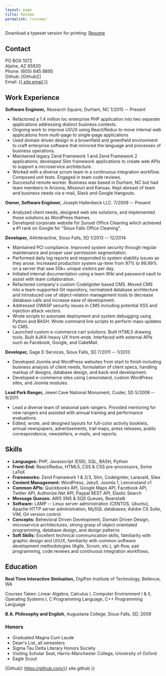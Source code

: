 ```yaml
---
layout: page
title: Resume
permalink: /resume/
---
```


Download a typeset version for printing: [Resume][] <i class="fa fa-file-pdf-o" aria-hidden="true"></i>

Contact
-------------------------------------------------------------------------------

PO BOX 1072  
Alpine, AZ 85920  
Phone: (605) 645 8895  
Github: [Github][] <i class="fa fa-github" aria-hidden="true"></i>  
Email: <a href="mailto:{{ site.email }}">{{ site.email }}</a>  

Work Experience
-------------------------------------------------------------------------------

**Software Engineer,** Research Square, Durham, NC 1/2015 -- Present

- Refactored a 1.4 million loc enterprise PHP application into two
  separate applications addressing distinct business contexts.
- Ongoing work to improve UI/UX using React/Redux to move internal web
  applications from multi-page to single-page applications
- Used domain driven design in a brownfield and greenfield environment
  to craft enterprise software that mirrored the language and processes of
  business operations.
- Maintained legacy Zend Framework 1 and Zend Framework 2 applications;
  developed Slim framework applications to create web APIs to support a
  microservice architecture.
- Worked with a diverse scrum team in a continuous integration workflow.
  Composed unit tests. Engaged in team code reviews.
- Successful remote worker. Business was based in Durham, NC but had
  team members in Arizona, Missouri and Kansas. Kept abreast of team and
  business needs via e-mail, Slack and Google Hangouts.
  
**Owner, Software Engineer,** Joseph Hallenbeck LLC. 7/2009 -- Present

- Analyzed client needs, designed web site solutions, and implemented
  those solutions as WordPress themes.
- Developed corporate website for Sunset Office Cleaning which achieved
  a \#1 rank on Google for "Sioux Falls Office Cleaning".

**Developer,** 44Interactive, Sioux Falls, SD 1/2013 -- 12/2014
 
- Maintained PCI compliance. Improved system security through regular
  maintenance and proper user permission segmentation.
- Performed daily log reports and responded to system stability
  issues as they arose. Increased production system up-time from 97% to
  99.99% on a server that saw 50k+ unique visitors per day.
- Initiated internal documentation using a team Wiki and
  password vault to assist with team collaboration.
- Refactored company's custom CodeIgniter based CMS. Moved CMS into a
  team-supported Git repository, normalized database architecture and
  introduced use of object-relation management tools to decrease database
  calls and increase ease of development.
- Addressed OWASP security issues in CMS including potential XSS and
  injection attack vectors.
- Wrote scripts to automate deployment and system debugging using
  Python and BASH. Wrote command line scripts to perform mass updates to
  CMS.
- Launched custom e-commerce cart solutions. Built HTML5 drawing tools.
  Built AJAX-heavy UX front-ends. Interfaced with external APIs such as Facebook,
  Google, and CakeMail.

**Developer,** Gage E-Services, Sioux Falls, SD 7/2011 -- 1/2013

- Developed Joomla and WordPress websites from start to finish
  including business analysis of client needs, formulation of client specs,
  handling markup of designs, database design, and back-end development.
- Developed e-commerce sites using Lemonstand, custom WordPress sites,
  and Joomla modules.
  
**Lead Park Ranger,** Jewel Cave National Monument, Custer, SD 5/2008 -- 9/2011
 
- Lead a diverse team of seasonal park rangers. Provided mentoring for
  new rangers and assisted with annual training and performance evaluations.
- Edited, wrote, and designed layouts for full-color activity booklets,
  annual newspapers, advertisements, trail maps, press releases, public
  correspondence, newsletters, e-mails, and reports.
  
Skills
-------------------------------------------------------------------------------

- **Languages:** PHP, Javasscript (ES6), SQL, BASH, Python
- **Front-End:** React/Redux, HTML5, CSS & CSS pre-processors, Some LaTeX
- **Frameworks:** Zend Framework 1 & 2/3, Slim, CodeIgniter, Laraval4, Silex
- **Content Management:** WordPress, Jekyll, Joomla 1, Lemonstand v1
- **Common APIs:** Quickbooks API, Google Maps API, Facebook API, Twitter API, 
  Authorize.Net API, Paypal REST API, Elastic Search
- **Message Queues:** AWS SNS \& SQS Queues, Beanstalk
- **Software:** LAMP --  Linux server administration (CENTOS, Ubuntu), Apache 
  HTTP server administration, MySQL databases; Adobe CS Suite, VIM, Git version 
  control.
- **Concepts:** Behevioral Driven Development, Domain Driven Design,
  microservice architectures, strong grasp of object orientated programming,
  database design, and design patterns
- **Soft Skills:** Excellent technical communication skills, familiarity with 
  graphic design and UI/UX, familiarity with common software development 
  methodologies (Agile, Scrum, etc.), git-flow, pair programming, code reviews 
  and continuous integration workflows.

Education
-------------------------------------------------------------------------------

**Real Time Interactive Simluation,** DigiPen Institute of Technology, 
Bellevue, WA

Courses Taken: Linear Algebra, Calculus I, Computer Environment I & II, 
Operating Systems I, C Programming Language, C++ Programming Language

**B.A. Philosophy and English**, Augustana College, Sioux Falls, SD, 2009

### Honors

- Graduated Magna Cum Laude
-  Dean's List, all semesters
- Sigma Tau Delta Literary Honors Society
- Visiting Scholar Seat, Harris-Manchester College, University of Oxford
- Eagle Scout

[Resume]: /static/hallenbeck_resume.pdf
[Github]: https://github.com/{{ site.github }}
